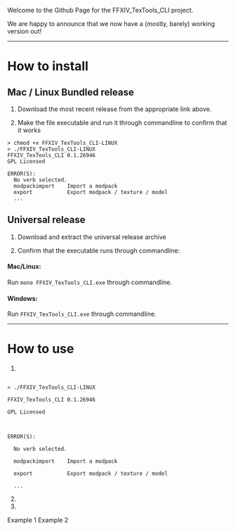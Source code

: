 Welcome to the Github Page for the FFXIV_TexTools_CLI project.

We are happy to announce that we now have a (mostly, barely) working version out!

----

# How to install

## Mac / Linux Bundled release
1. Download the most recent release from the appropriate link above. 

2. Make the file executable and run it through commandline to confirm that it works

```
> chmod +x FFXIV_TexTools_CLI-LINUX
> ./FFXIV_TexTools_CLI-LINUX
FFXIV_TexTools_CLI 0.1.26946
GPL Licensed

ERROR(S):
  No verb selected.
  modpackimport    Import a modpack
  export           Export modpack / texture / model
  ...
```

## Universal release
1. Download and extract the universal release archive



2. Confirm that the executable runs through commandline: 
#### Mac/Linux:
Run `mono FFXIV_TexTools_CLI.exe` through commandline.
#### Windows:
Run `FFXIV_TexTools_CLI.exe` through commandline.


----


# How to use
1.

```

> ./FFXIV_TexTools_CLI-LINUX

FFXIV_TexTools_CLI 0.1.26946

GPL Licensed



ERROR(S):

  No verb selected.

  modpackimport    Import a modpack

  export           Export modpack / texture / model

  ...

```


2.
3.

Example 1
Example 2
